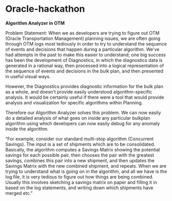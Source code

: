 # Oracle-hackathon

**Algorithm Analyzer in OTM**

Problem Statement:
When we as developers are trying to figure out OTM (Oracle Transportation Management) planning issues, we are often going through OTM logs most tediously in order to try to understand the sequence of events and decisions that happen during a particular algorithm.  We've had attempts in the past to make this easier to understand; one big success has been the development of Diagnostics, in which the diagnostics data is generated in a rational way, then processed into a logical representation of the sequence of events and decisions in the bulk plan, and then presented in useful visual ways.

However, the Diagnostics provides diagnostic information for the bulk plan as a whole, and doesn't provide easily understood algorithm-specific analysis.  It would be certainly useful if there were a tool that would provide analysis and visualization for specific algorithms within Planning.

Therefore our Algorithm Analyzer solves this problem. We can now easily do a detailed analysis of what goes on inside any particular bulkplan algorithm using which developers can now easily debug for any anomaly inside the algorithm. 

“For example, consider our standard multi-stop algorithm (Concurrent Savings).  The input is a set of shipments which are to be consolidated.  Basically, the algorithm computes a Savings Matrix showing the potential savings for each possible pair, then chooses the pair with the greatest savings, combines this pair into a new shipment, and then updates the Savings Matrix with the new combined shipment, and repeats.  When we are trying to understand what is going on in the algorithm, and all we have is the log file, it is very tedious to figure out how things are being combined.  Usually this involves sketching a savings matrix on paper and filling it in based on the log statements, and writing down which shipments have merged etc.”
